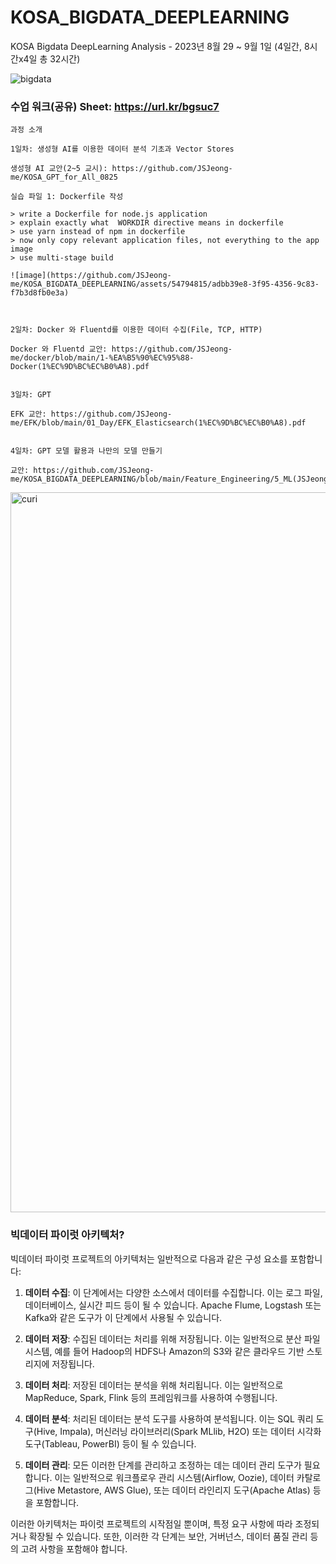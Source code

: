 # KOSA_BIGDATA_DEEPLEARNING
KOSA Bigdata DeepLearning Analysis - 2023년 8월 29 ~ 9월 1일 (4일간, 8시간x4일 총 32시간)

![bigdata](https://github.com/JSJeong-me/KOSA_BIGDATA_DEEPLEARNING/assets/54794815/7cfb9b3c-56bf-43b2-b541-09901f2b2ab9)



### 수업 워크(공유) Sheet:  https://url.kr/bgsuc7
```
과정 소개

1일차: 생성형 AI를 이용한 데이터 분석 기초과 Vector Stores

생성형 AI 교안(2~5 교시): https://github.com/JSJeong-me/KOSA_GPT_for_All_0825

실습 파일 1: Dockerfile 작성

> write a Dockerfile for node.js application
> explain exactly what  WORKDIR directive means in dockerfile
> use yarn instead of npm in dockerfile
> now only copy relevant application files, not everything to the app image
> use multi-stage build

![image](https://github.com/JSJeong-me/KOSA_BIGDATA_DEEPLEARNING/assets/54794815/adbb39e8-3f95-4356-9c83-f7b3d8fb0e3a)



2일차: Docker 와 Fluentd를 이용한 데이터 수집(File, TCP, HTTP)

Docker 와 Fluentd 교안: https://github.com/JSJeong-me/docker/blob/main/1-%EA%B5%90%EC%95%88-Docker(1%EC%9D%BC%EC%B0%A8).pdf


3일차: GPT

EFK 교안: https://github.com/JSJeong-me/EFK/blob/main/01_Day/EFK_Elasticsearch(1%EC%9D%BC%EC%B0%A8).pdf


4일차: GPT 모델 활용과 나만의 모델 만들기

교안: https://github.com/JSJeong-me/KOSA_BIGDATA_DEEPLEARNING/blob/main/Feature_Engineering/5_ML(JSJeong).pdf

```
<img width="1152" alt="curi" src="https://github.com/JSJeong-me/KOSA_BIGDATA_DEEPLEARNING/assets/54794815/f1cfd814-f2d6-4ae4-b32e-aaae19fcab52">

### 빅데이터 파이럿 아키텍처?

  빅데이터 파이럿 프로젝트의 아키텍처는 일반적으로 다음과 같은 구성 요소를 포함합니다:

  1. **데이터 수집**: 이 단계에서는 다양한 소스에서 데이터를 수집합니다. 이는 로그 파일, 데이터베이스, 실시간 피드 등이 될 수 있습니다. Apache Flume, Logstash 또는 Kafka와 같은 도구가 이 단계에서 사용될 수 있습니다.

  2. **데이터 저장**: 수집된 데이터는 처리를 위해 저장됩니다. 이는 일반적으로 분산 파일 시스템, 예를 들어 Hadoop의 HDFS나 Amazon의 S3와 같은 클라우드 기반 스토리지에 저장됩니다.

  3. **데이터 처리**: 저장된 데이터는 분석을 위해 처리됩니다. 이는 일반적으로 MapReduce, Spark, Flink 등의 프레임워크를 사용하여 수행됩니다.

  4. **데이터 분석**: 처리된 데이터는 분석 도구를 사용하여 분석됩니다. 이는 SQL 쿼리 도구(Hive, Impala), 머신러닝 라이브러리(Spark MLlib, H2O) 또는 데이터 시각화 도구(Tableau, PowerBI) 등이 될 수 있습니다.

  5. **데이터 관리**: 모든 이러한 단계를 관리하고 조정하는 데는 데이터 관리 도구가 필요합니다. 이는 일반적으로 워크플로우 관리 시스템(Airflow, Oozie), 데이터 카탈로그(Hive Metastore, AWS Glue), 또는 데이터 라인리지 도구(Apache Atlas) 등을 포함합니다.

  이러한 아키텍처는 파이럿 프로젝트의 시작점일 뿐이며, 특정 요구 사항에 따라 조정되거나 확장될 수 있습니다. 또한, 이러한 각 단계는 보안, 거버넌스, 데이터 품질 관리 등의 고려 사항을 포함해야 합니다.
